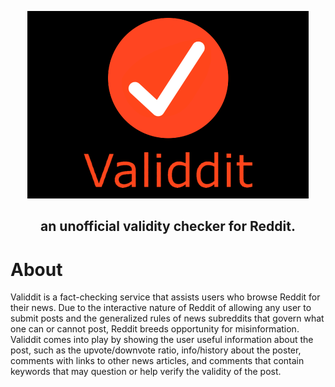 <p align=center>
    <img src="misc/logoandname.png" alt="Validdit Logo" width=450 height=300>
    <h2 align=center>an unofficial validity checker for Reddit.</h2>
    <h4
</p>

# About
Validdit is a fact-checking service that assists users who browse Reddit for their news. Due to the interactive nature of Reddit of allowing any user to submit posts and the generalized rules of news subreddits that govern what one can or cannot post, Reddit breeds opportunity for misinformation. Validdit comes into play by showing the user useful information about the post, such as the upvote/downvote ratio, info/history about the poster, comments with links to other news articles, and comments that contain keywords that may question or help verify the validity of the post.
